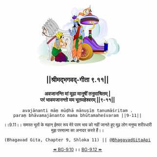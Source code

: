 <center><img src="../../asset/BG.png" alt="#API #bhagavadgitaapi #slok #nodejs #js #api #gitaapi #krishna #hinduism #vedic #ISKCON #shreemadbhagavadgita #technology"/>
<h2>||श्रीमद्‍भगवद्‍-गीता ९.११||</h2>
<h3>अवजानन्ति मां मूढा मानुषीं तनुमाश्रितम् |<br/>परं भावमजानन्तो मम भूतमहेश्वरम् ||९-११||</h3>
<pre>avajānanti māṃ mūḍhā mānuṣīṃ tanumāśritam .<br/>paraṃ bhāvamajānanto mama bhūtamaheśvaram ||9-11||</pre>
<p>।।9.11।। समस्त भूतों के महान् ईश्वर रूप मेरे परम भाव को नहीं जानते हुए मूढ़ लोग मनुष्य शरीरधारी मुझ परमात्मा का अनादर करते हैं।।</p>
<pre>(Bhagavad Gita, Chapter 9, Shloka 11) || <a href="https://twitter.com/bhagavadgitaapi">@BhagavadGitaApi</a></pre><a href="../../9/10">⏪  BG-9.10</a><b>        ।।        </b><a href="../../9/12">BG-9.12  ⏩</a></center></center>